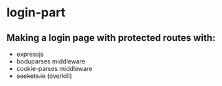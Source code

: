 # login-part

## Making a login page with protected routes with:
+ expressjs
+ boduparses middleware
+ cookie-parses middleware
+ ~~sockets.io~~ (overkill)
